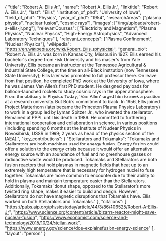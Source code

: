 {
  "title": "Robert A. Ellis Jr.",
  "name": "Robert A. Ellis Jr.",
  "linktitle": "Robert A. Ellis Jr.",
  "last": "Ellis",
  "institution_of_phd": "University of Iowa",
  "field_of_phd": "Physics",
  "year_of_phd": "1954",
  "researchAreas": ["plasma physics", "nuclear fusion", "cosmic rays"],
  "images": ["/img/uploads/robert-a-ellis-jr.png"],
  "relevantCourses": [
    "Electricity and Magnetism",
    "Plasma Physics",
    "Nuclear Physics",
    "High-Energy Astrophysics",
    "Advanced Laboratory Techniques"
  ],
  "relevant_concepts": ["Plasma Confinement", "Nuclear Physics"],
  "wikipedia": "https://en.wikipedia.org/wiki/Robert_Ellis_(physicist)",
  "general_bio": "Robert A. Ellis Jr. was born in Kansas City, Missouri in 1927. Ellis earned his bachelor's degree from Fisk University and his master's from Yale University. Ellis became an instructor at the Tennessee Agricultural & Industrial State College, at the time an all-Black institution (now Tennessee State University); Ellis later was promoted to full professor there. On leave from that position, he completed PhD work at the University of Iowa, where he was James Van Allen’s first PhD student. He designed payloads for balloon-launched rockets to study cosmic rays in the upper atmosphere. From the obituary in Physics Today, 'Van Allen' urged him to seek a position at a research university. But Bob’s commitment to black. In 1956, Ellis joined Project Matterhorn (later became the Princeton Plasma Physics Laboratory) to work in a group led by Lyman Spitzer Jr., who invented the stellarator. Remained at PPPL until his death in 1989. He committed to furthering international cooperation and collaboration in science, in various positions (including spending 6 months at the Institute of Nuclear Physics in Novosibirsk, USSR in 1969; 2 years as head of the physics section of the IAEA).",
  "key_contributions": {
    "Stellarators and Tokamaks": "Tokamaks and Stellarators are both machines used for energy fusion. Energy fusion could offer a solution to the energy crisis because it would offer an alternative energy source with an abundance of fuel and no greenhouse gasses or radioactive waste would be produced. Tokamaks and Stellarators are both fusion reactors that hold plasmas in magnetic fields that heat up to an extremely high temperature that is necessary for hydrogen nuclei to fuse together. Tokamaks are more common to encounter due to their ability to hold in plasma and maintain temperature easier than the Stellarators. Additionally, Tokamaks’ donut shape, opposed to the Stellarator’s more twisted ring shape, makes it easier to build and design. However, Stellarators do not have magnetic disruptions that Tokamaks have. Ellis worked on both Stellarators and Tokamaks."
  },
  "citations": [
    "https://pubs.aip.org/physicstoday/article/44/3/86/406525/Robert-A-Ellis-Jr",
    "https://www.science.org/content/article/bizarre-reactor-might-save-nuclear-fusion",
    "https://www.economist.com/science-and-technology/2015/10/24/stellar-work",
    "https://www.energy.gov/science/doe-explainsfusion-energy-science"
  ],
  "layout": "person"
}
